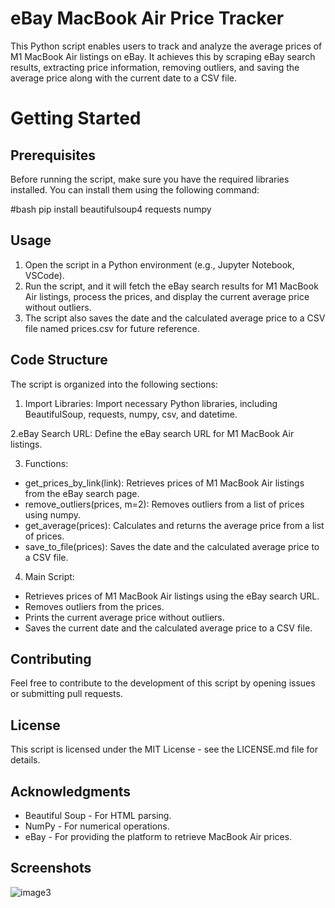 #  eBay MacBook Air Price Tracker

This Python script enables users to track and analyze the average prices of M1 MacBook Air listings on eBay. It achieves this by scraping eBay search results, extracting price information, removing outliers, and saving the average price along with the current date to a CSV file.

# Getting Started

## Prerequisites
Before running the script, make sure you have the required libraries installed. You can install them using the following command:

#bash
pip install beautifulsoup4 requests numpy

## Usage
1. Open the script in a Python environment (e.g., Jupyter Notebook, VSCode).
2. Run the script, and it will fetch the eBay search results for M1 MacBook Air listings, process the prices, and display the current average price without outliers.
3. The script also saves the date and the calculated average price to a CSV file named prices.csv for future reference.

## Code Structure

The script is organized into the following sections:

1. Import Libraries: Import necessary Python libraries, including BeautifulSoup, requests, numpy, csv, and datetime.

2.eBay Search URL: Define the eBay search URL for M1 MacBook Air listings.

3. Functions:

  - get_prices_by_link(link): Retrieves prices of M1 MacBook Air listings from the eBay search page.
  - remove_outliers(prices, m=2): Removes outliers from a list of prices using numpy.
  - get_average(prices): Calculates and returns the average price from a list of prices.
  - save_to_file(prices): Saves the date and the calculated average price to a CSV file.
  
4. Main Script:

  - Retrieves prices of M1 MacBook Air listings using the eBay search URL.
  - Removes outliers from the prices.
  - Prints the current average price without outliers.
  - Saves the current date and the calculated average price to a CSV file.

## Contributing
Feel free to contribute to the development of this script by opening issues or submitting pull requests.

## License
This script is licensed under the MIT License - see the LICENSE.md file for details.

## Acknowledgments
  - Beautiful Soup - For HTML parsing.
  - NumPy - For numerical operations.
  - eBay - For providing the platform to retrieve MacBook Air prices.

## Screenshots

![image3](https://github.com/allysonpereira/ebay_price_tracker/assets/113621581/7e4fc00f-e95d-4cf5-b0a9-4eee2a78b4c9)
